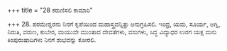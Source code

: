 +++
title = "28 ಕರುಣಿಸಲಿ ಕಾಮಾರಿ"

+++
28. ಪರಮೇಶ್ವರನು ನಿನಗೆ  ಕೃಪೆಯಿಂದ ಮಹಾಸ್ತ್ರವನ್ನಿತ್ತು ಅನುಗ್ರಹಿಸಲಿ. ಇಂದ್ರ, ಯಮ, ಸೂರ್ಯ, ಅಗ್ನಿ, ನಿರುತಿ, ವರುಣ, ಕುಬೇರ, ವಾಯುವೇ ಮುಂತಾದ ದೇವತೆಗಳು, ವಸುಗಳು, ಸಿದ್ಧ ವಿದ್ಯಾಧರ ಉರಗ ಯಕ್ಷ ಮನು ಕಿಂಪುರುಷಾದಿಗಳು ನಿನಗೆ ಶುಭವನ್ನು ಕೋರಲಿ.